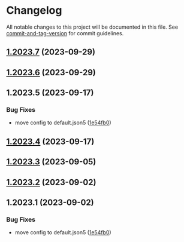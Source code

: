 # Changelog

All notable changes to this project will be documented in this file. See [commit-and-tag-version](https://github.com/absolute-version/commit-and-tag-version) for commit guidelines.

## [1.2023.7](https://github.com/davidsneighbour/hugo-modules/compare/v1.2023.6...v1.2023.7) (2023-09-29)

## [1.2023.6](https://github.com/davidsneighbour/hugo-modules/compare/v1.2023.5...v1.2023.6) (2023-09-29)

## 1.2023.5 (2023-09-17)


### Bug Fixes

* move config to default.json5 ([1e54fb0](https://github.com/davidsneighbour/hugo-modules/commit/1e54fb09b25a827bdd4a7c5bdbc52143478e1291))

## [1.2023.4](https://github.com/davidsneighbour/hugo-modules/compare/modules/pictures/v1.2023.3...modules/pictures/v1.2023.4) (2023-09-17)

## [1.2023.3](https://github.com/davidsneighbour/hugo-modules/compare/modules/pictures/v1.2023.2...modules/pictures/v1.2023.3) (2023-09-05)

## [1.2023.2](https://github.com/davidsneighbour/hugo-modules/compare/modules/pictures/v1.2023.1...modules/pictures/v1.2023.2) (2023-09-02)

## 1.2023.1 (2023-09-02)


### Bug Fixes

* move config to default.json5 ([1e54fb0](https://github.com/davidsneighbour/hugo-modules/commit/1e54fb09b25a827bdd4a7c5bdbc52143478e1291))
